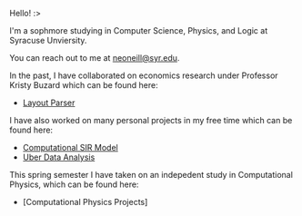 Hello! :>

I'm a sophmore studying in Computer Science, Physics, and Logic at Syracuse Unviersity. 

You can reach out to me at [neoneill@syr.edu](mailto:neoneill@syr.edu). 

In the past, I have collaborated on economics research under Professor Kristy Buzard which can be found here:

- [Layout Parser](https://github.com/ninoc0/Layout-Parser)

I have also worked on many personal projects in my free time which can be found here:
- [Computational SIR Model](https://github.com/ninoc0/Computational_SIR_Model)
- [Uber Data Analysis](https://github.com/ninoc0/Uber-Data-Analysis)

This spring semester I have taken on an indepedent study in Computational Physics, which can be found here:
- [Computational Physics Projects]
